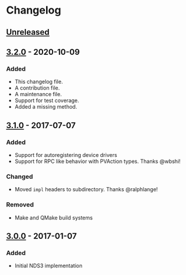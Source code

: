 # Changelog

## [Unreleased]

## [3.2.0] - 2020-10-09

### Added
- This changelog file.
- A contribution file.
- A maintenance file.
- Support for test coverage.
- Added a missing method.

## [3.1.0] - 2017-07-07

### Added
- Support for autoregistering device drivers
- Support for RPC like behavior with PVAction types. Thanks @wbshi!

### Changed
- Moved `impl` headers to subdirectory. Thanks @ralphlange!

### Removed
- Make and QMake build systems

## [3.0.0] - 2017-01-07

### Added
- Initial NDS3 implementation

[Unreleased]: https://github.com/cosylab/nds3/compare/v3.2.0...HEAD
[3.2.0]: https://github.com/cosylab/nds3/compare/v3.1.0...v3.2.0
[3.1.0]: https://github.com/cosylab/nds3/compare/v3.0.0...v3.1.0
[3.0.0]: https://github.com/cosylab/nds3/compare/c3048bc...v3.0.0
